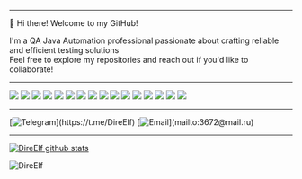 *****
👋 Hi there! Welcome to my GitHub!  

I'm a QA Java Automation professional passionate about crafting reliable and efficient testing solutions  
Feel free to explore my repositories and reach out if you'd like to collaborate!
*****
![](https://img.shields.io/badge/Code-Java-informational?style=for-the-badge&logo=Apache%20Maven&logoColor=white)
![](https://img.shields.io/badge/Framework-SpringBoot-informational?style=for-the-badge&logo=SpringBoot&logoColor=white)
![](https://img.shields.io/badge/Framework-Selenium-informational?style=for-the-badge&logo=selenium&logoColor=white)
![](https://img.shields.io/badge/Framework-Playwright-informational?style=for-the-badge&logo=playwright&logoColor=white)
![](https://img.shields.io/badge/BDD-Cucumber-informational?style=for-the-badge&logo=cucumber&logoColor=white)
![](https://img.shields.io/badge/Tool-Maven-informational?style=for-the-badge&logo=ApacheMaven&logoColor=white)
![](https://img.shields.io/badge/Tool-Gradle-informational?style=for-the-badge&logo=Gradle&logoColor=white)
![](https://img.shields.io/badge/Editor-IntelliJ-informational?style=for-the-badge&logo=intellij-idea&logoColor=white)
![](https://img.shields.io/badge/Editor-Eclipse-informational?style=for-the-badge&logo=eclipse&logoColor=white)
![](https://img.shields.io/badge/Test-JUnit-informational?style=for-the-badge&logo=junit&logoColor=white)
![](https://img.shields.io/badge/Test-TestNG-informational?style=for-the-badge&logo=junit&logoColor=white)
![](https://img.shields.io/badge/Test-RestAssured-informational?style=for-the-badge&logo=restassured&logoColor=white)
![](https://img.shields.io/badge/SQL-PostgreSQL-informational?style=for-the-badge&logo=postgresql&logoColor=white)
![](https://img.shields.io/badge/JPA-Hibernate-informational?style=for-the-badge&logo=hibernate&logoColor=white)
![](https://img.shields.io/badge/Tool-Liquibase-informational?style=for-the-badge&logo=liquibase&logoColor=white)
![](https://img.shields.io/badge/Tool-Postman-informational?style=for-the-badge&logo=postman&logoColor=white)

*****
[![Telegram](https://img.shields.io/badge/-Telegram-003f5c?)](https://t.me/DireElf)
[![Email](https://img.shields.io/badge/-3672@mail.ru-003f5c?)](mailto:3672@mail.ru)
*****
[![DireElf github stats](https://github-readme-stats.vercel.app/api?username=direelf&show_icons=true&theme=tokyonight)](https://github.com/DireElf?tab=repositories)

<p align="left"><img src="https://komarev.com/ghpvc/?username=DireElf&label=Profile%20views&color=2bbc8a&style=flat" alt="DireElf"/></p>

<!---
DireElf/DireElf is a ✨ special ✨ repository because its `README.md` (this file) appears on your GitHub profile.
You can click the Preview link to take a look at your changes.
--->
